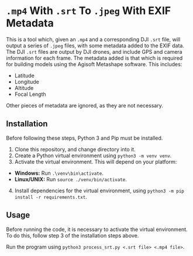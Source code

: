 
# `.mp4` With `.srt` To `.jpeg` With EXIF Metadata

This is a tool which, given an `.mp4` and a corresponding DJI `.srt` file, will
output a series of `.jpeg` files, with some metadata added to the EXIF data. The
DJI `.srt` files are output by DJI drones, and include GPS and camera
information for each frame. The metadata added is that which is required for
building models using the Agisoft Metashape software. This includes:

* Latitude
* Longitude
* Altitude
* Focal Length

Other pieces of metadata are ignored, as they are not necessary.

## Installation

Before following these steps, Python 3 and Pip must be installed.

1. Clone this repository, and change directory into it.
2. Create a Python virtual environment using `python3 -m venv venv`.
3. Activate the virtual environment. This will depend on your platform:
  * **Windows:** Run `.\venv\bin\activate`.
  * **Linux/UNIX:** Run `source ./venv/bin/activate`.
4. Install dependencies for the virtual environment, using
`python3 -m pip install -r requirements.txt`.

## Usage

Before running the code, it is necessary to activate the virtual environment.
To do this, follow step 3 of the installation steps above.

Run the program using `python3 process_srt.py <.srt file> <.mp4 file>`.
